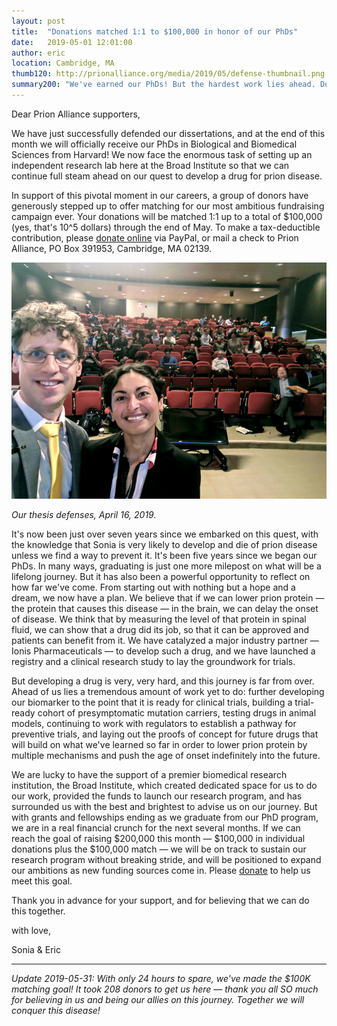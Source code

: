 ```yaml
---
layout: post
title:  "Donations matched 1:1 to $100,000 in honor of our PhDs"
date:   2019-05-01 12:01:00
author: eric
location: Cambridge, MA
thumb120: http://prionalliance.org/media/2019/05/defense-thumbnail.png
summary200: "We've earned our PhDs! But the hardest work lies ahead. Donations matched 1:1 up to $100K through May 31."
---
```


Dear Prion Alliance supporters,

We have just successfully defended our dissertations, and at the end of this month we will officially receive our PhDs in Biological and Biomedical Sciences from Harvard! We now face the enormous task of setting up an independent research lab here at the Broad Institute so that we can continue full steam ahead on our quest to develop a drug for prion disease.

In support of this pivotal moment in our careers, a group of donors have generously stepped up to offer matching for our most ambitious fundraising campaign ever. Your donations will be matched 1:1 up to a total of $100,000 (yes, that's 10^5 dollars) through the end of May. To make a tax-deductible contribution, please [donate online](/donate/) via PayPal, or mail a check to Prion Alliance, PO Box 391953, Cambridge, MA 02139.

![](/media/2019/05/thesis-defense.png)

*Our thesis defenses, April 16, 2019.*

It's now been just over seven years since we embarked on this quest, with the knowledge that Sonia is very likely to develop and die of prion disease unless we find a way to prevent it. It's been five years since we began our PhDs. In many ways, graduating is just one more milepost on what will be a lifelong journey. But it has also been a powerful opportunity to reflect on how far we've come. From starting out with nothing but a hope and a dream, we now have a plan. We believe that if we can lower prion protein &mdash; the protein that causes this disease &mdash; in the brain, we can delay the onset of disease. We think that by measuring the level of that protein in spinal fluid, we can show that a drug did its job, so that it can be approved and patients can benefit from it. We have catalyzed a major industry partner &mdash; Ionis Pharmaceuticals &mdash; to develop such a drug, and we have launched a registry and a clinical research study to lay the groundwork for trials.

But developing a drug is very, very hard, and this journey is far from over. Ahead of us lies a tremendous amount of work yet to do: further developing our biomarker to the point that it is ready for clinical trials, building a trial-ready cohort of presymptomatic mutation carriers, testing drugs in animal models, continuing to work with regulators to establish a pathway for preventive trials, and laying out the proofs of concept for future drugs that will build on what we've learned so far in order to lower prion protein by multiple mechanisms and push the age of onset indefinitely into the future.

We are lucky to have the support of a premier biomedical research institution, the Broad Institute, which created dedicated space for us to do our work, provided the funds to launch our research program, and has surrounded us with the best and brightest to advise us on our journey. But with grants and fellowships ending as we graduate from our PhD program, we are in a real financial crunch for the next several months. If we can reach the goal of raising $200,000 this month &mdash; $100,000 in individual donations plus the $100,000 match &mdash; we will be on track to sustain our research program without breaking stride, and will be positioned to expand our ambitions as new funding sources come in. Please [donate](/donate/) to help us meet this goal.

Thank you in advance for your support, and for believing that we can do this together.

with love,

Sonia & Eric

<hr>

*Update 2019-05-31: With only 24 hours to spare, we've made the $100K matching goal! It took 208 donors to get us here — thank you all SO much for believing in us and being our allies on this journey. Together we will conquer this disease!*

